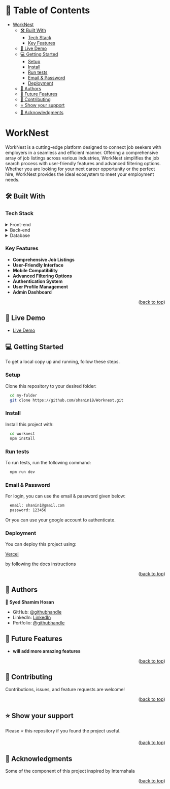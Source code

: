 <a name="readme-top"></a>

<!-- TABLE OF CONTENTS -->

# 📗 Table of Contents

- [WorkNest](#-WorkNest-)
  - [🛠 Built With ](#-built-with-)
    - [Tech Stack ](#tech-stack-)
    - [Key Features ](#key-features-)
  - [🚀 Live Demo ](#-live-demo-)
  - [💻 Getting Started ](#-getting-started-)
    - [Setup](#setup)
    - [Install](#install)
    - [Run tests](#run-tests)
    - [Email & Password](#Email-&-Password)
    - [Deployment](#deployment)
  - [👥 Authors ](#-authors-)
  - [🔭 Future Features ](#-future-features-)
  - [🤝 Contributing ](#-contributing-)
  - [⭐️ Show your support ](#️-show-your-support-)
  - [🙏 Acknowledgments ](#-acknowledgments-)

<!-- PROJECT DESCRIPTION -->

# WorkNest <a name="about-project"></a>

WorkNest is a cutting-edge platform designed to connect job seekers with employers in a seamless and efficient manner. Offering a comprehensive array of job listings across various industries, WorkNest simplifies the job search process with user-friendly features and advanced filtering options. Whether you are looking for your next career opportunity or the perfect hire, WorkNest provides the ideal ecosystem to meet your employment needs.

## 🛠 Built With <a name="built-with"></a>

### Tech Stack <a name="tech-stack"></a>

<details>
  <summary>Front-end</summary>
  <ul>
    <li><a href="https://react.dev/">ReactJs</a></li>
    <li><a href="https://tailwindui.com/">Tailwind</a></li>
    <li><a href="https://v2.chakra-ui.com//">Chakra Ui</a></li>
  </ul>
</details>
<details>
  <summary>Back-end</summary>
  <ul>
    <li><a href="https://expressjs.com/">ExpressJS</a></li>
  </ul>
</details>

<details>
<summary>Database</summary>
  <ul>
    <li><a href="https://mongodb.com">MongoDB</a></li>
  </ul>
</details>

<!-- Features -->

### Key Features <a name="key-features"></a>

- **Comprehensive Job Listings**
- **User-Friendly Interface**
- **Mobile Compatibility**
- **Advanced Filtering Options**
- **Authentication System**
- **User Profile Management**
- **Admin Dashboard**

<p align="right">(<a href="#readme-top">back to top</a>)</p>

## 🚀 Live Demo <a name="live-demo"></a>

- <a href="https://worknest-rose.vercel.app/">Live Demo</a>

<!-- GETTING STARTED -->

## 💻 Getting Started <a name="getting-started"></a>

To get a local copy up and running, follow these steps.

### Setup

Clone this repository to your desired folder:

```sh
  cd my-folder
  git clone https://github.com/shanin18/Worknest.git
```

### Install

Install this project with:

```sh
  cd worknest
  npm install
```

### Run tests

To run tests, run the following command:

```sh
  npm run dev
```

### Email & Password

For login, you can use the email & password given below:

```sh
  email: shanin1@gmail.com
  password: 123456
```

Or you can use your google account fo authenticate.

### Deployment

You can deploy this project using:

<a href="https://vercel.com">Vercel</a>

by following the docs instructions

<p align="right">(<a href="#readme-top">back to top</a>)</p>

## 👥 Authors <a name="authors"></a>

👤 **Syed Shamim Hosan**

- GitHub: [@githubhandle](https://github.com/shanin18)
- LinkedIn: [LinkedIn](https://www.linkedin.com/in/syed-shamim-hosan/)
- Portfolio: [@githubhandle](https://jovial-dieffenbachia-a9caa5.netlify.app/)

## 🔭 Future Features <a name="future-features"></a>

- **will add more amazing features**

<p align="right">(<a href="#readme-top">back to top</a>)</p>

## 🤝 Contributing <a name="contributing"></a>

Contributions, issues, and feature requests are welcome!

<p align="right">(<a href="#readme-top">back to top</a>)</p>

## ⭐️ Show your support <a name="support"></a>

Please ⭐️ this repository if you found the project useful.

<p align="right">(<a href="#readme-top">back to top</a>)</p>

## 🙏 Acknowledgments <a name="acknowledgements"></a>

Some of the component of this project inspired by Internshala

<p align="right">(<a href="#readme-top">back to top</a>)</p>

